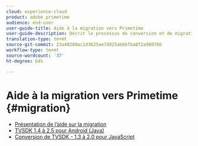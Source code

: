 ```yaml
---
cloud: experience-cloud
product: adobe primetime
audience: end-user
user-guide-title: Aide à la migration vers Primetime
user-guide-description: Décrit le processus de conversion et de migration permettant de passer de la suite Primetime TVSDK existante à la suite de nouvelle génération.
translation-type: tm+mt
source-git-commit: 23a48208ac1d3625ae7d925ab6bfba8f2a980766
workflow-type: tm+mt
source-wordcount: '37'
ht-degree: 64%

---
```



# Aide à la migration vers Primetime {#migration}

+ [Présentation de l’aide sur la migration](home.md)
+ [TVSDK 1.4 à 2.5 pour Android (Java)](tvsdk-14-25-android.md)
+ [Conversion de TVSDK - 1.3 à 2.0 pour JavaScript](tvsdk-13-to-20-for-javascript.md)
